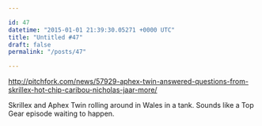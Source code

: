 ```yaml
---

id: 47
datetime: "2015-01-01 21:39:30.05271 +0000 UTC"
title: "Untitled #47"
draft: false
permalink: "/posts/47"

---
```


http://pitchfork.com/news/57929-aphex-twin-answered-questions-from-skrillex-hot-chip-caribou-nicholas-jaar-more/

Skrillex and Aphex Twin rolling around in Wales in a tank. Sounds like a Top Gear episode waiting to happen.
